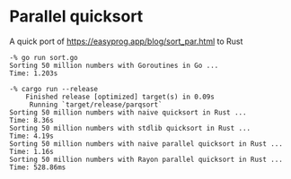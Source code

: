 # Parallel quicksort

A quick port of https://easyprog.app/blog/sort_par.html to Rust


```
-% go run sort.go
Sorting 50 million numbers with Goroutines in Go ...
Time: 1.203s

-% cargo run --release
    Finished release [optimized] target(s) in 0.09s
     Running `target/release/parqsort`
Sorting 50 million numbers with naive quicksort in Rust ...
Time: 8.36s
Sorting 50 million numbers with stdlib quicksort in Rust ...
Time: 4.19s
Sorting 50 million numbers with naive parallel quicksort in Rust ...
Time: 1.16s
Sorting 50 million numbers with Rayon parallel quicksort in Rust ...
Time: 528.86ms
```

